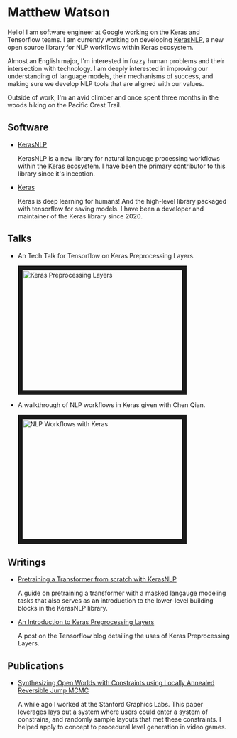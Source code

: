 # Matthew Watson

Hello! I am software engineer at Google working on the Keras and Tensorflow
teams. I am currently working on developing [KerasNLP](https://github.com/keras-team/keras-nlp),
a new open source library for NLP workflows within Keras ecosystem.

Almost an English major, I'm interested in fuzzy human problems and their
intersection with technology. I am deeply interested in improving our
understanding of language models, their mechanisms of success, and making sure
we develop NLP tools that are aligned with our values.

Outside of work, I'm an avid climber and once spent three months in the woods
hiking on the Pacific Crest Trail.

## Software

- [KerasNLP](https://github.com/keras-team/keras-nlp)

  KerasNLP is a new library for natural language processing workflows within
  the Keras ecosystem. I have been the primary contributor to this library since
  it's inception.

- [Keras](https://github.com/keras-team/keras)

  Keras is deep learning for humans! And the high-level library packaged with
  tensorflow for saving models. I have been a developer and maintainer of the
  Keras library since 2020.

## Talks

- An Tech Talk for Tensorflow on Keras Preprocessing Layers.

  <a href="http://www.youtube.com/watch?feature=player_embedded&v=GVShIIh3_yE"
  target="_blank"><img src="http://img.youtube.com/vi/GVShIIh3_yE/0.jpg"
  alt="Keras Preprocessing Layers" width="360" height="270" border="10" /></a>

- A walkthrough of NLP workflows in Keras given with Chen Qian.

  <a href="http://www.youtube.com/watch?feature=player_embedded&v=gZIP-_2XYMM"
  target="_blank"><img src="http://img.youtube.com/vi/gZIP-_2XYMM/0.jpg"
  alt="NLP Workflows with Keras" width="360" height="270" border="10" /></a>

## Writings

- [Pretraining a Transformer from scratch with KerasNLP](https://keras.io/guides/keras_nlp/transformer_pretraining/)
  
  A guide on pretraining a transformer with a masked langauge modeling tasks
  that also serves as an introduction to the lower-level building blocks in the
  KerasNLP library.

- [An Introduction to Keras Preprocessing Layers](https://blog.tensorflow.org/2021/11/an-introduction-to-keras-preprocessing.html)
  
  A post on the Tensorflow blog detailing the uses of Keras Preprocessing
  Layers.

## Publications

- [Synthesizing Open Worlds with Constraints using Locally Annealed Reversible Jump MCMC](https://graphics.stanford.edu/~lfyg/owl.pdf)

  A while ago I worked at the Stanford Graphics Labs. This paper leverages
  lays out a system where users could enter a system of constrains, and randomly
  sample layouts that met these constraints. I helped apply to concept to
  procedural level generation in video games.
